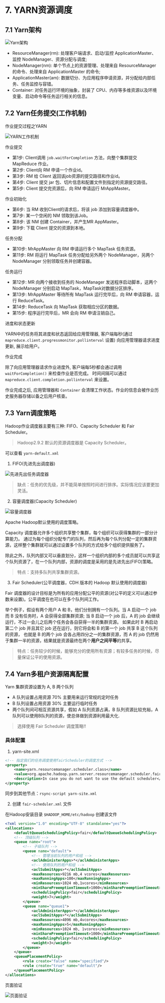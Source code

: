 # 7. YARN资源调度

## 7.1 Yarn架构

![Yarn架构](./assets/README-1644722026213.png)

- ResourceManager(rm): 处理客户端请求、启动/监控 ApplicationMaster、监控 NodeManager、资源分配与调度;
- NodeManager(nm): 单个节点上的资源管理、处理来自 ResourceManager 的命令、处理来自 ApplicationMaster 的命令;
- ApplicationMaster(am): 数据切分、为应用程序申请资源，并分配给内部任务、任务监控与容错。
- Container: 对任务运行环境的抽象，封装了 CPU、内存等多维资源以及环境变量、启动命令等任务运行相关的信息。

## 7.2 Yarn任务提交(工作机制)

作业提交过程之YARN

![YARN工作机制](./assets/README-1644722352326.png)


作业提交

- 第1步: Client调用 `job.waitForCompletion` 方法，向整个集群提交 MapReduce 作业。
- 第2步: Client向 RM 申请一个作业id。
- 第3步: RM 给 Client 返回该job资源的提交路径和作业id。
- 第4步: Client 提交 jar 包、切片信息和配置文件到指定的资源提交路径。
- 第5步: Client 提交完资源后，向 RM 申请运行 MrAppMaster。

作业初始化

- 第6步: 当 RM 收到Client的请求后，将该 job 添加到容量调度器中。
- 第7步: 某一个空闲的 NM 领取到该Job。
- 第8步: 该 NM 创建 Container，并产生MR AppMaster。
- 第9步: 下载 Client 提交的资源到本地。

任务分配

- 第10步: MrAppMaster 向 RM 申请运行多个 MapTask 任务资源。
- 第11步: RM 将运行 MapTask 任务分配给另外两个 NodeManager，另两个 NodeManager 分别领取任务并创建容器。

任务运行

- 第12步: MR 向两个接收到任务的 NodeManager 发送程序启动脚本，这两个 NodeManager 分别启动 MapTask，MapTask对数据分区排序。
- 第13步: MrAppMaster 等待所有 MapTask 运行完毕后，向 RM 申请容器，运行 ReduceTask。
- 第14步: ReduceTask 向 MapTask 获取相应分区的数据。
- 第15步: 程序运行完毕后，MR 会向 RM 申请注销自己。

进度和状态更新

YARN中的任务将其进度和状态返回给应用管理器, 客户端每秒(通过 `mapreduce.client.progressmonitor.pollinterval` 设置)
向应用管理器请求进度更新, 展示给用户。

作业完成

除了向应用管理器请求作业进度外, 客户端每5秒都会通过调用 `waitForCompletion()` 来检查作业是否完成。
时间间隔可以通过 `mapreduce.client.completion.pollinterval` 来设置。

作业完成之后, 应用管理器和 `Container` 会清理工作状态。作业的信息会被作业历史服务器存储以备之后用户核查。

## 7.3 Yarn调度策略

Hadoop作业调度器主要有三种: FIFO、Capacity Scheduler 和 Fair Scheduler。

> Hadoop2.9.2 默认的资源调度器是 Capacity Scheduler。

可以查看 `yarn-default.xml`

1. FIFO(先进先出调度器)

![先进先出任务调度器](./assets/README-1644723452173.png)

> 缺点：任务的优先级，并不能简单按照时间进行排序。实际情况应该要更加灵活。

2. 容量调度器(Capacity Scheduler)

![容量调度器](./assets/README-1644723635878.png)

Apache Hadoop默认使用的调度策略。

Capacity 调度器允许多个组织共享整个集群，每个组织可以获得集群的一部分计算能力。
通过为每个组织分配专门的队列，然后再为每个队列分配一定的集群资源，这样整个集群就可以通过设置多个队列的方式给多个组织提供服务了。

除此之外，队列内部又可以垂直划分，这样一个组织内部的多个成员就可以共享这个队列资源了，在一个队列内部，资源的调度是采用的是先进先出(FIFO)策略。

> 特点：支持多队列共享集群资源。

3. Fair Scheduler(公平调度器，CDH 版本的 Hadoop 默认使用的调度器)

Fair 调度器的设计目标是为所有的应用分配公平的资源(对公平的定义可以通过参数来设置)。公平调度在也可以在多个队列间工作。

举个例子，假设有两个用户 A 和 B，他们分别拥有一个队列。当 A 启动一个 job 而 B 没有任务时，A 会获得全部集群资源;
当 B 启动一个 job 后，A 的 job 会继续运行，不过一会儿之后两个任务会各自获得一半的集群资源。
如果此时 B 再启动第二个 job 并且其它 job 还在运行，则它将会和 B 的第一个 job 共享 B 这个队列的资源，
也就是 B 的两个 job 会各占用四分之一的集群资源，而 A 的 job 仍然用于集群一半的资源，结果就是资源最终在两个**用户之间平等**的共享。

> 特点：任务较少的时候，能够充分的使用所有资源；有较多任务的时候，尽量保证公平的使用资源。

## 7.4 Yarn多租户资源隔离配置

Yarn 集群资源设置为 A, B 两个队列

- A 队列设置占用资源 70% 主要用来运行常规的定时任务
- B 队列设置占用资源 30% 主要运行临时任务
- 两个队列间可相互资源共享，假如 A 队列资源占满，B 队列资源比较充裕，A 队列可以使用B队列的资源，使总体做到资源利用最大化.

> 选择使用 Fair Scheduler 调度策略!! 
 
### 具体配置

1. yarn-site.xml

```xml
<!-- 指定我们的任务调度使用fairScheduler的调度方式 -->
<property>
    <name>yarn.resourcemanager.scheduler.class</name>
    <value>org.apache.hadoop.yarn.server.resourcemanager.scheduler.fair.FairScheduler</value>
    <description>In case you do not want to use the default scheduler</description>
</property>
```

同步到其他节点：`rsync-script yarn-site.xml`

2. 创建 `fair-scheduler.xml` 文件

在Hadoop安装目录 `$HADOOP_HOME/etc/hadoop` 创建该文件
 
```xml
<?xml version="1.0" encoding="UTF-8" standalone="yes"?>
<allocations>
    <defaultQueueSchedulingPolicy>fair</defaultQueueSchedulingPolicy>
    <!-- 顶级队列 -->
    <queue name="root">
        <!-- 子级队列 -->
        <queue name="default">
            <!-- 管理当前队列的用户和组 -->
            <aclAdministerApps>*</aclAdministerApps>
            <!-- 使用队列的用户和组 -->
            <aclSubmitApps>*</aclSubmitApps>
            <maxResources>9216 mb,4 vcores</maxResources>
            <maxRunningApps>100</maxRunningApps>
            <minResources>1024 mb,1vcores</minResources>
            <minSharePreemptionTimeout>1000</minSharePreemptionTimeout>
            <schedulingPolicy>fair</schedulingPolicy>
            <weight>7</weight>
        </queue>
        <queue name="queue1">
            <aclAdministerApps>*</aclAdministerApps>
            <aclSubmitApps>*</aclSubmitApps>
            <maxResources>4096 mb,4vcores</maxResources>
            <maxRunningApps>5</maxRunningApps>
            <minResources>1024 mb, 1vcores</minResources>
            <minSharePreemptionTimeout>1000</minSharePreemptionTimeout>
            <schedulingPolicy>fair</schedulingPolicy>
            <weight>3</weight>
        </queue>
    </queue>
    <queuePlacementPolicy>
        <rule create="false" name="specified"/>
        <rule create="true" name="default"/>
    </queuePlacementPolicy>
</allocations>
```

页面验证

![页面验证](./assets/README-1644727600048.png)
